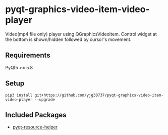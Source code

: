 # pyqt-graphics-video-item-video-player
Video(mp4 file only) player using QGraphicsVideoItem. Control widget at the bottom is shown/hidden followed by cursor's movement.

## Requirements
PyQt5 >= 5.8

## Setup
```pip3 install git+https://github.com/yjg30737/pyqt-graphics-video-item-video-player --upgrade```

## Included Packages
* <a href="https://github.com/yjg30737/pyqt-resource-helper.git">pyqt-resource-helper</a>
